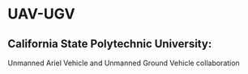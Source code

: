 # UAV-UGV
## California State Polytechnic University: 
Unmanned Ariel Vehicle and Unmanned Ground Vehicle collaboration 
